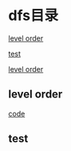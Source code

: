 # dfs目录

[level order](#level-order)

[test](#test)

[level order](#level-order)





























































## level order

[code](a.cpp)

## test



